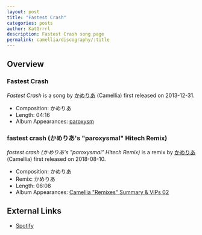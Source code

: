 ```yaml
---
layout: post
title: "Fastest Crash"
categories: posts
author: KatGrrrl
description: Fastest Crash song page
permalink: camellia/discography/:title
---
```


## Overview

### Fastest Crash

*Fastest Crash* is a song by [かめりあ](<{% link postsWiki/_posts/2023-12-10-camellia.md %}>) (Camellia) first released on 2013-12-31.

* Composition: かめりあ
* Length: 04:16
* Album Appearances: [paroxysm](<{% link postsInclude/_posts/camellia/albums/paroxysm/2023-12-05-paroxysm.md%}>)

### fastest crash (かめりあ's "paroxysmal" Hitech Remix)

*fastest crash (かめりあ's "paroxysmal" Hitech Remix)* is a remix by [かめりあ](<{% link postsWiki/_posts/2023-12-10-camellia.md %}>) (Camellia) first released on 2018-08-10.

* Composition: かめりあ
* Remix: かめりあ
* Length: 06:08
* Album Appearances: [Camellia "Remixes" Summary & VIPs 02](<{% link postsInclude/_posts/camellia/albums/Camellia-Remixes-Summary-VIPs-02/2023-12-20-Camellia-Remixes-Summary-VIPs-02.md%}>)

## External Links

* [Spotify](https://open.spotify.com/track/4ayTg1qoc0lRk3dlglbHMw?si=6292b4d227264d0b)
